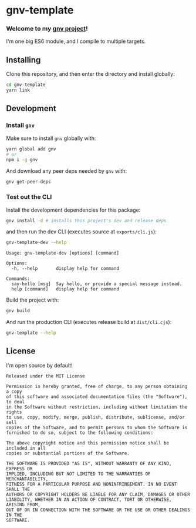 # gnv-template

### Welcome to my [gnv project](https://github.com/TeleworkInc/gnv)!

I'm one big ES6 module, and I compile to multiple targets. 

## Installing
Clone this repository, and then enter the directory and install globally:
```bash
cd gnv-template
yarn link
```

## Development

### Install `gnv`
Make sure to install `gnv` globally with:
```bash
yarn global add gnv
# or
npm i -g gnv
```

And download any peer deps needed by `gnv` with:
```bash
gnv get-peer-deps
```

### Test out the CLI
Install the development dependencies for this package:
```bash
gnv install -d # installs this project's dev and release deps
```

and then run the dev CLI (executes source at `exports/cli.js`):
```bash
gnv-template-dev --help
```
```none
Usage: gnv-template-dev [options] [command]

Options:
  -h, --help       display help for command

Commands:
  say-hello [msg]  Say hello, or provide a special message instead.
  help [command]   display help for command
```

Build the project with:
```bash
gnv build
```

And run the production CLI (executes release build at `dist/cli.cjs`):
```bash
gnv-template --help
```

## License
I'm open source by default!

```none
Released under the MIT License

Permission is hereby granted, free of charge, to any person obtaining a copy
of this software and associated documentation files (the "Software"), to deal
in the Software without restriction, including without limitation the rights
to use, copy, modify, merge, publish, distribute, sublicense, and/or sell
copies of the Software, and to permit persons to whom the Software is
furnished to do so, subject to the following conditions:

The above copyright notice and this permission notice shall be included in all
copies or substantial portions of the Software.

THE SOFTWARE IS PROVIDED "AS IS", WITHOUT WARRANTY OF ANY KIND, EXPRESS OR
IMPLIED, INCLUDING BUT NOT LIMITED TO THE WARRANTIES OF MERCHANTABILITY,
FITNESS FOR A PARTICULAR PURPOSE AND NONINFRINGEMENT. IN NO EVENT SHALL THE
AUTHORS OR COPYRIGHT HOLDERS BE LIABLE FOR ANY CLAIM, DAMAGES OR OTHER
LIABILITY, WHETHER IN AN ACTION OF CONTRACT, TORT OR OTHERWISE, ARISING FROM,
OUT OF OR IN CONNECTION WITH THE SOFTWARE OR THE USE OR OTHER DEALINGS IN THE
SOFTWARE.
```